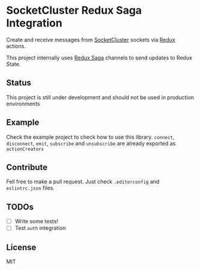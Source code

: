SocketCluster Redux Saga Integration
====================================

Create and receive messages from [SocketCluster](https://socketcluster.io) sockets via [Redux](https://redux.js.org) actions.

This project internally uses [Redux Saga](https://redux-saga.js.org) channels to send updates to Redux State.

Status
------

This project is still under development and should not be used in production environments

Example
-------

Check the example project to check how to use this library. `connect`, `disconnect`, `emit`, `subscribe` and `unsubscribe` are already exported as `actionCreators`


Contribute
----------

Fell free to make a pull request. Just check `.editorconfig` and `eslintrc.json` files.

TODOs
-----

- [ ] Write some tests!
- [ ] Test `auth` integration

License
-------

MIT
